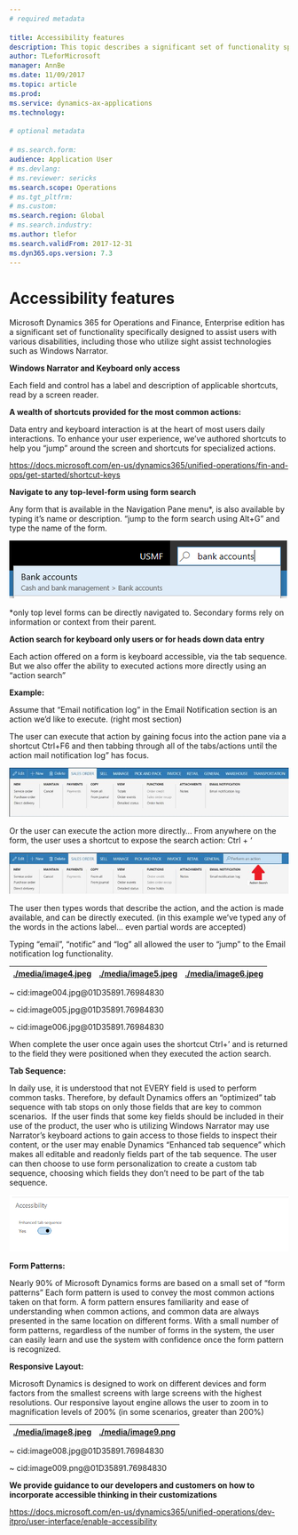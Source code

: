 ```yaml
---
# required metadata

title: Accessibility features
description: This topic describes a significant set of functionality specifically designed to assist users with various disabilities, including those who utilize sight assist technologies such as Windows Narrator.
author: TLeforMicrosoft
manager: AnnBe
ms.date: 11/09/2017
ms.topic: article
ms.prod: 
ms.service: dynamics-ax-applications
ms.technology: 

# optional metadata

# ms.search.form:  
audience: Application User
# ms.devlang: 
# ms.reviewer: sericks
ms.search.scope: Operations
# ms.tgt_pltfrm: 
# ms.custom: 
ms.search.region: Global
# ms.search.industry: 
ms.author: tlefor
ms.search.validFrom: 2017-12-31 
ms.dyn365.ops.version: 7.3
---
```


# Accessibility features

Microsoft Dynamics 365 for Operations and Finance, Enterprise edition has a significant set of functionality specifically designed to assist users with various disabilities, including those who utilize sight assist technologies such as Windows Narrator.

**Windows Narrator and Keyboard only access**

Each field and control has a label and description of applicable shortcuts, read by a screen reader.

**A wealth of shortcuts provided for the most common actions:**

Data entry and keyboard interaction is at the heart of most users daily interactions. To enhance your user experience, we’ve authored shortcuts to help you “jump” around the screen and shortcuts for specialized actions.

<https://docs.microsoft.com/en-us/dynamics365/unified-operations/fin-and-ops/get-started/shortcut-keys>

**Navigate to any top-level-form using form search**

Any form that is available in the Navigation Pane menu\*, is also available by
typing it’s name or description. “jump to the form search using Alt+G” and type
the name of the form.

![cid:image001.png\@01D35891.76984830](media/6d08b0be32808221023e2aa92d69fd70.png)

\*only top level forms can be directly navigated to. Secondary forms rely on
information or context from their parent.

**Action search for keyboard only users or for heads down data entry**

Each action offered on a form is keyboard accessible, via the tab sequence. But
we also offer the ability to executed actions more directly using an “action
search”

**Example:**

Assume that “Email notification log” in the Email Notification section is an
action we’d like to execute. (right most section)

The user can execute that action by gaining focus into the action pane via a
shortcut Ctrl+F6 and then tabbing through all of the tabs/actions until the
action mail notification log” has focus.

![cid:image002.jpg\@01D35891.76984830](media/f0d78399e7fafcd85ded1cd1e3d34f3c.jpg)

Or the user can execute the action more directly… From anywhere on the form, the
user uses a shortcut to expose the search action: Ctrl + ‘

![cid:image003.jpg\@01D35891.76984830](media/80f7e8c5ac412fdf2c8a12f7728f135a.jpg)

The user then types words that describe the action, and the action is made
available, and can be directly executed. (in this example we’ve typed any of the
words in the actions label… even partial words are accepted)

Typing “email”, “notific” and “log” all allowed the user to “jump” to the Email
notification log functionality.

| [./media/image4.jpeg](./media/image4.jpeg) | [./media/image5.jpeg](./media/image5.jpeg) | [./media/image6.jpeg](./media/image6.jpeg) |
|--------------------------------------------|--------------------------------------------|--------------------------------------------|


~   cid:image004.jpg\@01D35891.76984830

~   cid:image005.jpg\@01D35891.76984830

~   cid:image006.jpg\@01D35891.76984830

When complete the user once again uses the shortcut Ctrl+’ and is returned to
the field they were positioned when they executed the action search.

**Tab Sequence:**

In daily use, it is understood that not EVERY field is used to perform common
tasks. Therefore, by default Dynamics offers an “optimized” tab sequence with
tab stops on only those fields that are key to common scenarios.  If the user
finds that some key fields should be included in their use of the product, the
user who is utilizing Windows Narrator may use Narrator’s keyboard actions to
gain access to those fields to inspect their content, or the user may enable
Dynamics “Enhanced tab sequence” which makes all editable and readonly fields
part of the tab sequence. The user can then choose to use form personalization
to create a custom tab sequence, choosing which fields they don’t need to be
part of the tab sequence.

![cid:image005.png\@01D357AF.09B33870](media/8c0f12bbb3f26032997ef0ba95d89b6a.png)

**Form Patterns:**

Nearly 90% of Microsoft Dynamics forms are based on a small set of “form patterns” Each form pattern is used to convey the most common actions taken on that form. A form pattern ensures familiarity and ease of understanding when common actions, and common data are always presented in the same location on different forms. With a small number of form patterns, regardless of the number of forms in the system, the user can easily learn and use the system with confidence once the form pattern is recognized.

**Responsive Layout:**

Microsoft Dynamics is designed to work on different devices and form factors from the smallest screens with large screens with the highest resolutions. Our responsive layout engine allows the user to zoom in to magnification levels of 200% (in some scenarios, greater than 200%)

| [./media/image8.jpeg](./media/image8.jpeg) | [./media/image9.png](./media/image9.png) |
|--------------------------------------------|------------------------------------------|


~   cid:image008.jpg\@01D35891.76984830

~   cid:image009.png\@01D35891.76984830

**We provide guidance to our developers and customers on how to incorporate accessible thinking in their customizations**

<https://docs.microsoft.com/en-us/dynamics365/unified-operations/dev-itpro/user-interface/enable-accessibility>
